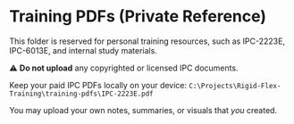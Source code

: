 # Training PDFs (Private Reference)

This folder is reserved for personal training resources, such as IPC-2223E, IPC-6013E, and internal study materials.

⚠️ **Do not upload** any copyrighted or licensed IPC documents.

Keep your paid IPC PDFs locally on your device:
`C:\Projects\Rigid-Flex-Training\training-pdfs\IPC-2223E.pdf`

You may upload your own notes, summaries, or visuals that *you* created.
